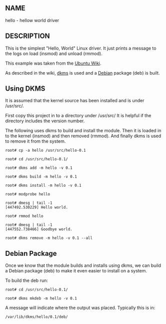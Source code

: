 NAME
----

hello - hellow world driver

DESCRIPTION
-----------

This is the simplest "Hello, World" Linux driver.
It just prints a message to the logs on load (insmod)
and unload (rmmod).

This example was taken from the [Ubuntu Wiki][ubudkms].

 [ubudkms]: https://wiki.kubuntu.org/Kernel/Dev/DKMSPackaging

As described in the wiki, [dkms][dkms] is used and a [Debian][deb]
package (deb) is built.

 [dkms]: http://linux.dell.com/dkms/
 [deb]: http://www.debian.org

Using DKMS
----------

It is assumed that the kernel source has been installed and is
under /usr/src/.

First copy this project in to a directory under /usr/src/
It is helpful if the directory includes the version number.

The following uses dkms to build and install the module.
Then it is loaded in to the kernel (insmod) and then removed (rmmod).
And finally dkms is used to remove it from the system.

    root# cp -a hello /usr/src/hello-0.1

    root# cd /usr/src/hello-0.1/

    root# dkms add -m hello -v 0.1

    root# dkms build -m hello -v 0.1

    root# dkms install -m hello -v 0.1

    root# modprobe hello

    root# dmesg | tail -1
    [447492.530229] Hello world.

    root# rmmod hello

    root# dmesg | tail -1
    [447552.738466] Goodbye world.

    root# dkms remove -m hello -v 0.1 --all


Debian Package
--------------

Once we know that the module builds and installs using dkms,
we can build a Debian package (deb) to make it even easier to
install on a system.

To build the deb run:

    root# cd /usr/src/hello-0.1/

    root# dkms mkdeb -m hello -v 0.1

A message will indicate where the output was placed.
Typically this is in:

    /var/lib/dkms/hello/0.1/deb/

